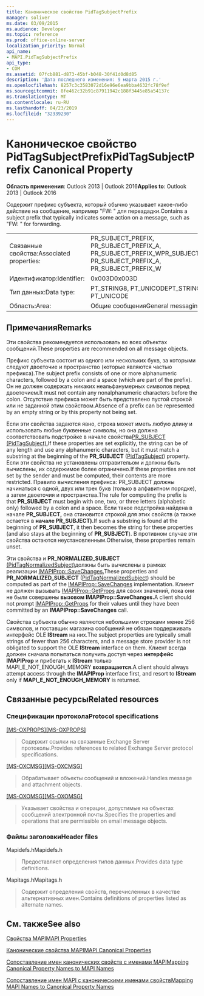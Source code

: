 ```yaml
---
title: Каноническое свойство PidTagSubjectPrefix
manager: soliver
ms.date: 03/09/2015
ms.audience: Developer
ms.topic: reference
ms.prod: office-online-server
localization_priority: Normal
api_name:
- MAPI.PidTagSubjectPrefix
api_type:
- COM
ms.assetid: 07fcb881-d873-45bf-b048-30f41d0d8d85
description: 'Дата последнего изменения: 9 марта 2015 г.'
ms.openlocfilehash: 8257c3c3583072d16e96e6ea9bba4632fc78f9ef
ms.sourcegitcommit: 8fe462c32b91c87911942c188f3445e85a54137c
ms.translationtype: MT
ms.contentlocale: ru-RU
ms.lasthandoff: 04/23/2019
ms.locfileid: "32339230"
---
```

# <a name="pidtagsubjectprefix-canonical-property"></a><span data-ttu-id="95aad-103">Каноническое свойство PidTagSubjectPrefix</span><span class="sxs-lookup"><span data-stu-id="95aad-103">PidTagSubjectPrefix Canonical Property</span></span>

  
  
<span data-ttu-id="95aad-104">**Область применения**: Outlook 2013 | Outlook 2016</span><span class="sxs-lookup"><span data-stu-id="95aad-104">**Applies to**: Outlook 2013 | Outlook 2016</span></span> 
  
<span data-ttu-id="95aad-105">Содержит префикс субъекта, который обычно указывает какое-либо действие на сообщение, например "FW: " для переададки.</span><span class="sxs-lookup"><span data-stu-id="95aad-105">Contains a subject prefix that typically indicates some action on a message, such as "FW: " for forwarding.</span></span> 
  
|||
|:-----|:-----|
|<span data-ttu-id="95aad-106">Связанные свойства:</span><span class="sxs-lookup"><span data-stu-id="95aad-106">Associated properties:</span></span>  <br/> |<span data-ttu-id="95aad-107">PR_SUBJECT_PREFIX, PR_SUBJECT_PREFIX_A, PR_SUBJECT_PREFIX_W</span><span class="sxs-lookup"><span data-stu-id="95aad-107">PR_SUBJECT_PREFIX, PR_SUBJECT_PREFIX_A, PR_SUBJECT_PREFIX_W</span></span>  <br/> |
|<span data-ttu-id="95aad-108">Идентификатор:</span><span class="sxs-lookup"><span data-stu-id="95aad-108">Identifier:</span></span>  <br/> |<span data-ttu-id="95aad-109">0x003D</span><span class="sxs-lookup"><span data-stu-id="95aad-109">0x003D</span></span>  <br/> |
|<span data-ttu-id="95aad-110">Тип данных:</span><span class="sxs-lookup"><span data-stu-id="95aad-110">Data type:</span></span>  <br/> |<span data-ttu-id="95aad-111">PT_STRING8, PT_UNICODE</span><span class="sxs-lookup"><span data-stu-id="95aad-111">PT_STRING8, PT_UNICODE</span></span>  <br/> |
|<span data-ttu-id="95aad-112">Область:</span><span class="sxs-lookup"><span data-stu-id="95aad-112">Area:</span></span>  <br/> |<span data-ttu-id="95aad-113">Общие сообщения</span><span class="sxs-lookup"><span data-stu-id="95aad-113">General messaging</span></span>  <br/> |
   
## <a name="remarks"></a><span data-ttu-id="95aad-114">Примечания</span><span class="sxs-lookup"><span data-stu-id="95aad-114">Remarks</span></span>

<span data-ttu-id="95aad-115">Эти свойства рекомендуется использовать во всех объектах сообщений.</span><span class="sxs-lookup"><span data-stu-id="95aad-115">These properties are recommended on all message objects.</span></span> 
  
<span data-ttu-id="95aad-116">Префикс субъекта состоит из одного или нескольких букв, за которыми следуют двоеточие и пространство (которые являются частью префикса).</span><span class="sxs-lookup"><span data-stu-id="95aad-116">The subject prefix consists of one or more alphanumeric characters, followed by a colon and a space (which are part of the prefix).</span></span> <span data-ttu-id="95aad-117">Он не должен содержать никаких неальфанумерных символов перед двоеточием.</span><span class="sxs-lookup"><span data-stu-id="95aad-117">It must not contain any nonalphanumeric characters before the colon.</span></span> <span data-ttu-id="95aad-118">Отсутствие префикса может быть представлено пустой строкой или не заданной этим свойством.</span><span class="sxs-lookup"><span data-stu-id="95aad-118">Absence of a prefix can be represented by an empty string or by this property not being set.</span></span> 
  
<span data-ttu-id="95aad-119">Если эти свойства задаются явно, строка может иметь любую длину и использовать любые буквенные символы,  но она должна соответствовать подстройке в начале свойства[PR_SUBJECT (PidTagSubject).](pidtagsubject-canonical-property.md)</span><span class="sxs-lookup"><span data-stu-id="95aad-119">If these properties are set explicitly, the string can be of any length and use any alphanumeric characters, but it must match a substring at the beginning of the **PR_SUBJECT** ([PidTagSubject](pidtagsubject-canonical-property.md)) property.</span></span> <span data-ttu-id="95aad-120">Если эти свойства не установлены отправительом и должны быть вычислены, их содержимое более ограничено.</span><span class="sxs-lookup"><span data-stu-id="95aad-120">If these properties are not set by the sender and must be computed, their contents are more restricted.</span></span> <span data-ttu-id="95aad-121">Правило вычисления префикса: PR_SUBJECT  должны начинаться с одной, двух или трех букв (только в алфавитном порядке), а затем двоеточия и пространства.</span><span class="sxs-lookup"><span data-stu-id="95aad-121">The rule for computing the prefix is that **PR_SUBJECT** must begin with one, two, or three letters (alphabetic only) followed by a colon and a space.</span></span> <span data-ttu-id="95aad-122">Если такое подстройка найдена в начале **PR_SUBJECT,** она становится строкой для этих свойств (а также остается в **начале PR_SUBJECT).**</span><span class="sxs-lookup"><span data-stu-id="95aad-122">If such a substring is found at the beginning of **PR_SUBJECT**, it then becomes the string for these properties (and also stays at the beginning of **PR_SUBJECT**).</span></span> <span data-ttu-id="95aad-123">В противном случае эти свойства остаются неустановленным.</span><span class="sxs-lookup"><span data-stu-id="95aad-123">Otherwise, these properties remain unset.</span></span> 
  
<span data-ttu-id="95aad-124">Эти свойства и **PR_NORMALIZED_SUBJECT** [(PidTagNormalizedSubject)](pidtagnormalizedsubject-canonical-property.md)должны быть вычислены в рамках реализации [IMAPIProp::SaveChanges.](imapiprop-savechanges.md)</span><span class="sxs-lookup"><span data-stu-id="95aad-124">These properties and **PR_NORMALIZED_SUBJECT** ([PidTagNormalizedSubject](pidtagnormalizedsubject-canonical-property.md)) should be computed as part of the [IMAPIProp::SaveChanges](imapiprop-savechanges.md) implementation.</span></span> <span data-ttu-id="95aad-125">Клиент не должен вызывать [IMAPIProp::GetProps](imapiprop-getprops.md) для своих значений, пока они не были совершены **вызовом IMAPIProp::SaveChanges.**</span><span class="sxs-lookup"><span data-stu-id="95aad-125">A client should not prompt [IMAPIProp::GetProps](imapiprop-getprops.md) for their values until they have been committed by an **IMAPIProp::SaveChanges** call.</span></span> 
  
<span data-ttu-id="95aad-126">Свойства субъекта обычно являются небольшими строками менее 256 символов, и поставщик магазина сообщений не обязан поддерживать интерфейс OLE **IStream** на них.</span><span class="sxs-lookup"><span data-stu-id="95aad-126">The subject properties are typically small strings of fewer than 256 characters, and a message store provider is not obligated to support the OLE **IStream** interface on them.</span></span> <span data-ttu-id="95aad-127">Клиент всегда должен сначала попытаться получить доступ через **интерфейс IMAPIProp** и прибегать к **IStream** только MAPI_E_NOT_ENOUGH_MEMORY **возвращается.**</span><span class="sxs-lookup"><span data-stu-id="95aad-127">A client should always attempt access through the **IMAPIProp** interface first, and resort to **IStream** only if **MAPI_E_NOT_ENOUGH_MEMORY** is returned.</span></span> 
  
## <a name="related-resources"></a><span data-ttu-id="95aad-128">Связанные ресурсы</span><span class="sxs-lookup"><span data-stu-id="95aad-128">Related resources</span></span>

### <a name="protocol-specifications"></a><span data-ttu-id="95aad-129">Спецификации протокола</span><span class="sxs-lookup"><span data-stu-id="95aad-129">Protocol specifications</span></span>

<span data-ttu-id="95aad-130">[[MS-OXPROPS]](https://msdn.microsoft.com/library/f6ab1613-aefe-447d-a49c-18217230b148%28Office.15%29.aspx)</span><span class="sxs-lookup"><span data-stu-id="95aad-130">[[MS-OXPROPS]](https://msdn.microsoft.com/library/f6ab1613-aefe-447d-a49c-18217230b148%28Office.15%29.aspx)</span></span>
  
> <span data-ttu-id="95aad-131">Содержит ссылки на связанные Exchange Server протоколы.</span><span class="sxs-lookup"><span data-stu-id="95aad-131">Provides references to related Exchange Server protocol specifications.</span></span>
    
<span data-ttu-id="95aad-132">[[MS-OXCMSG]](https://msdn.microsoft.com/library/7fd7ec40-deec-4c06-9493-1bc06b349682%28Office.15%29.aspx)</span><span class="sxs-lookup"><span data-stu-id="95aad-132">[[MS-OXCMSG]](https://msdn.microsoft.com/library/7fd7ec40-deec-4c06-9493-1bc06b349682%28Office.15%29.aspx)</span></span>
  
> <span data-ttu-id="95aad-133">Обрабатывает объекты сообщений и вложений.</span><span class="sxs-lookup"><span data-stu-id="95aad-133">Handles message and attachment objects.</span></span>
    
<span data-ttu-id="95aad-134">[[MS-OXOMSG]](https://msdn.microsoft.com/library/daa9120f-f325-4afb-a738-28f91049ab3c%28Office.15%29.aspx)</span><span class="sxs-lookup"><span data-stu-id="95aad-134">[[MS-OXOMSG]](https://msdn.microsoft.com/library/daa9120f-f325-4afb-a738-28f91049ab3c%28Office.15%29.aspx)</span></span>
  
> <span data-ttu-id="95aad-135">Указывает свойства и операции, допустимые на объектах сообщений электронной почты.</span><span class="sxs-lookup"><span data-stu-id="95aad-135">Specifies the properties and operations that are permissible on email message objects.</span></span>
    
### <a name="header-files"></a><span data-ttu-id="95aad-136">Файлы заголовки</span><span class="sxs-lookup"><span data-stu-id="95aad-136">Header files</span></span>

<span data-ttu-id="95aad-137">Mapidefs.h</span><span class="sxs-lookup"><span data-stu-id="95aad-137">Mapidefs.h</span></span>
  
> <span data-ttu-id="95aad-138">Предоставляет определения типов данных.</span><span class="sxs-lookup"><span data-stu-id="95aad-138">Provides data type definitions.</span></span>
    
<span data-ttu-id="95aad-139">Mapitags.h</span><span class="sxs-lookup"><span data-stu-id="95aad-139">Mapitags.h</span></span>
  
> <span data-ttu-id="95aad-140">Содержит определения свойств, перечисленных в качестве альтернативных имен.</span><span class="sxs-lookup"><span data-stu-id="95aad-140">Contains definitions of properties listed as alternate names.</span></span>
    
## <a name="see-also"></a><span data-ttu-id="95aad-141">См. также</span><span class="sxs-lookup"><span data-stu-id="95aad-141">See also</span></span>



[<span data-ttu-id="95aad-142">Свойства MAPI</span><span class="sxs-lookup"><span data-stu-id="95aad-142">MAPI Properties</span></span>](mapi-properties.md)
  
[<span data-ttu-id="95aad-143">Канонические свойства MAPI</span><span class="sxs-lookup"><span data-stu-id="95aad-143">MAPI Canonical Properties</span></span>](mapi-canonical-properties.md)
  
[<span data-ttu-id="95aad-144">Сопоставление имен канонических свойств с именами MAPI</span><span class="sxs-lookup"><span data-stu-id="95aad-144">Mapping Canonical Property Names to MAPI Names</span></span>](mapping-canonical-property-names-to-mapi-names.md)
  
[<span data-ttu-id="95aad-145">Сопоставление имен MAPI с каноническими именами свойств</span><span class="sxs-lookup"><span data-stu-id="95aad-145">Mapping MAPI Names to Canonical Property Names</span></span>](mapping-mapi-names-to-canonical-property-names.md)

